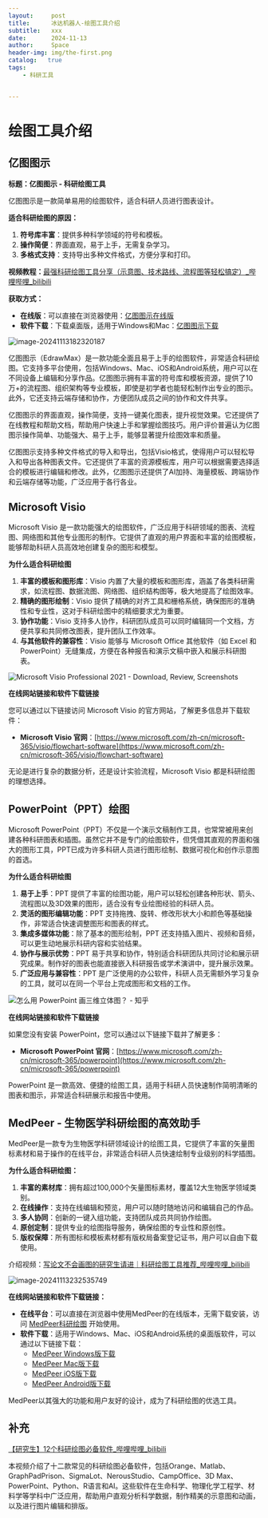 ```yaml
---
layout:     post
title:      冰达机器人-绘图工具介绍
subtitle:   xxx
date:       2024-11-13
author:     Space
header-img: img/the-first.png
catalog:   true
tags:
    - 科研工具


---
```




# 绘图工具介绍

## 亿图图示

**标题：亿图图示 - 科研绘图工具**

亿图图示是一款简单易用的绘图软件，适合科研人员进行图表设计。

**适合科研绘图的原因：**

1. **符号库丰富**：提供多种科学领域的符号和模板。
2. **操作简便**：界面直观，易于上手，无需复杂学习。
3. **多格式支持**：支持导出多种文件格式，方便分享和打印。

**视频教程：**[最强科研绘图工具分享（示意图、技术路线、流程图等轻松搞定）_哔哩哔哩_bilibili](https://www.bilibili.com/video/BV1nn4y1d78S/?spm_id_from=333.337.search-card.all.click&vd_source=e03b252a2c1fefc80e6f48a6f52e2a4d)

**获取方式：**

- **在线版**：可以直接在浏览器使用：[亿图图示在线版](https://www.edrawmax.com/)
- **软件下载**：下载桌面版，适用于Windows和Mac：[亿图图示下载](https://www.edrawsoft.cn/download/)

![image-20241113182320187](https://raw.githubusercontent.com/dhw2536/Picture/main/202411131823451.png)

亿图图示（EdrawMax）是一款功能全面且易于上手的绘图软件，非常适合科研绘图。它支持多平台使用，包括Windows、Mac、iOS和Android系统，用户可以在不同设备上编辑和分享作品。亿图图示拥有丰富的符号库和模板资源，提供了10万+的流程图、组织架构等专业模板，即使是初学者也能轻松制作出专业的图示。此外，它还支持云端存储和协作，方便团队成员之间的协作和文件共享。

亿图图示的界面直观，操作简便，支持一键美化图表，提升视觉效果。它还提供了在线教程和帮助文档，帮助用户快速上手和掌握绘图技巧。用户评价普遍认为亿图图示操作简单、功能强大、易于上手，能够显著提升绘图效率和质量。

亿图图示支持多种文件格式的导入和导出，包括Visio格式，使得用户可以轻松导入和导出各种图表文件。它还提供了丰富的资源模板库，用户可以根据需要选择适合的模板进行编辑和修改。此外，亿图图示还提供了AI加持、海量模板、跨端协作和云端存储等功能，广泛应用于各行各业。



## Microsoft Visio

Microsoft Visio 是一款功能强大的绘图软件，广泛应用于科研领域的图表、流程图、网络图和其他专业图形的制作。它提供了直观的用户界面和丰富的绘图模板，能够帮助科研人员高效地创建复杂的图形和模型。

**为什么适合科研绘图**

1. **丰富的模板和图形库**：Visio 内置了大量的模板和图形库，涵盖了各类科研需求，如流程图、数据流图、网络图、组织结构图等，极大地提高了绘图效率。
2. **精确的图形绘制**：Visio 提供了精确的对齐工具和栅格系统，确保图形的准确性和专业性，这对于科研绘图中的精细要求尤为重要。
3. **协作功能**：Visio 支持多人协作，科研团队成员可以同时编辑同一个文档，方便共享和共同修改图表，提升团队工作效率。
4. **与其他软件的兼容性**：Visio 能够与 Microsoft Office 其他软件（如 Excel 和 PowerPoint）无缝集成，方便在各种报告和演示文稿中嵌入和展示科研图表。

![Microsoft Visio Professional 2021 - Download, Review, Screenshots](https://raw.githubusercontent.com/dhw2536/Picture/main/202411131840394.png)

**在线网站链接和软件下载链接**

您可以通过以下链接访问 Microsoft Visio 的官方网站，了解更多信息并下载软件：
- **Microsoft Visio 官网**：[https://www.microsoft.com/zh-cn/microsoft-365/visio/flowchart-software](https://www.microsoft.com/zh-cn/microsoft-365/visio/flowchart-software)

无论是进行复杂的数据分析，还是设计实验流程，Microsoft Visio 都是科研绘图的理想选择。



## PowerPoint（PPT）绘图

Microsoft PowerPoint（PPT）不仅是一个演示文稿制作工具，也常常被用来创建各种科研图表和插图。虽然它并不是专门的绘图软件，但凭借其直观的界面和强大的图形工具，PPT已成为许多科研人员进行图形绘制、数据可视化和创作示意图的首选。

**为什么适合科研绘图**

1. **易于上手**：PPT 提供了丰富的绘图功能，用户可以轻松创建各种形状、箭头、流程图以及3D效果的图形，适合没有专业绘图经验的科研人员。
2. **灵活的图形编辑功能**：PPT 支持拖拽、旋转、修改形状大小和颜色等基础操作，非常适合快速调整图形和图表的样式。
3. **集成多媒体功能**：除了基本的图形绘制，PPT 还支持插入图片、视频和音频，可以更生动地展示科研内容和实验结果。
4. **协作与展示优势**：PPT 易于共享和协作，特别适合科研团队共同讨论和展示研究成果。制作好的图表也能直接嵌入科研报告或学术演讲中，提升展示效果。
5. **广泛应用与兼容性**：PPT 是广泛使用的办公软件，科研人员无需额外学习复杂的工具，就可以在同一个平台上完成图形和文档的工作。

![怎么用 PowerPoint 画三维立体图？ - 知乎](https://raw.githubusercontent.com/dhw2536/Picture/main/202411131842568.jpg)

**在线网站链接和软件下载链接**

如果您没有安装 PowerPoint，您可以通过以下链接下载并了解更多：
- **Microsoft PowerPoint 官网**：[https://www.microsoft.com/zh-cn/microsoft-365/powerpoint](https://www.microsoft.com/zh-cn/microsoft-365/powerpoint)

PowerPoint 是一款高效、便捷的绘图工具，适用于科研人员快速制作简明清晰的图表和图示，非常适合科研展示和报告中使用。





## MedPeer - 生物医学科研绘图的高效助手

MedPeer是一款专为生物医学科研领域设计的绘图工具，它提供了丰富的矢量图标素材和易于操作的在线平台，非常适合科研人员快速绘制专业级别的科学插图。

**为什么适合科研绘图：**

1. **丰富的素材库**：拥有超过100,000个矢量图标素材，覆盖12大生物医学领域类别。
2. **在线操作**：支持在线编辑和预览，用户可以随时随地访问和编辑自己的作品。
3. **多人协同**：创新的一键入组功能，支持团队成员共同协作绘图。
4. **原创定制**：提供专业的绘图指导服务，确保绘图的专业性和原创性。
5. **版权保障**：所有图标和模板素材都有版权局备案登记证书，用户可以自由下载使用。

介绍视频：[写论文不会画图的研究生请进｜科研绘图工具推荐_哔哩哔哩_bilibili](https://www.bilibili.com/video/BV1HG411C7aE/?spm_id_from=333.337.search-card.all.click&vd_source=e03b252a2c1fefc80e6f48a6f52e2a4d)

![image-20241113232535749](https://raw.githubusercontent.com/dhw2536/Picture/main/202411132326165.png)

**在线网站链接和软件下载链接：**

- **在线平台**：可以直接在浏览器中使用MedPeer的在线版本，无需下载安装，访问 [MedPeer科研绘图](https://image.medpeer.cn/show/index/home) 开始使用。
- **软件下载**：适用于Windows、Mac、iOS和Android系统的桌面版软件，可以通过以下链接下载：
  - [MedPeer Windows版下载](http://www.medpeer.cn/product/index/productDetails?page=chart) 
  - [MedPeer Mac版下载](http://www.medpeer.cn/product/index/productDetails?page=chart) 
  - [MedPeer iOS版下载](https://apps.apple.com/cn/app/medpeer/id1552564221) 
  - [MedPeer Android版下载](https://play.google.com/store/apps/details?id=cn.medpeer.app) 

MedPeer以其强大的功能和用户友好的设计，成为了科研绘图的优选工具。



## 补充

[【研究生】12个科研绘图必备软件_哔哩哔哩_bilibili](https://www.bilibili.com/video/BV1wF411o7ZT/?spm_id_from=333.337.search-card.all.click&vd_source=e03b252a2c1fefc80e6f48a6f52e2a4d)

本视频介绍了十二款常见的科研绘图必备软件，包括Orange、Matlab、GraphPadPrison、SigmaLot、NerousStudio、CampOffice、3D Max、PowerPoint、Python、R语言和AI。这些软件在生命科学、物理化学工程学、材料学等学科中广泛应用，帮助用户直观分析科学数据，制作精美的示意图和动画，以及进行图片编辑和排版。
